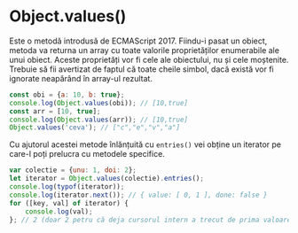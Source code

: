 # Object.values()

Este o metodă introdusă de ECMAScript 2017. Fiindu-i pasat un obiect, metoda va returna un array cu toate valorile proprietăților enumerabile ale unui obiect. Aceste proprietăți vor fi cele ale obiectului, nu și cele moștenite. Trebuie să fii avertizat de faptul că toate cheile simbol, dacă există vor fi ignorate neapărând în array-ul rezultat.

```javascript
const obi = {a: 10, b: true};
console.log(Object.values(obi)); // [10,true]
const arr = [10, true];
console.log(Object.values(arr)); // [10,true]
Object.values('ceva'); // ["c","e","v","a"]
```

Cu ajutorul acestei metode înlănțuită cu `entries()` vei obține un iterator pe care-l poți prelucra cu metodele specifice.

```javascript
var colectie = {unu: 1, doi: 2};
let iterator = Object.values(colectie).entries();
console.log(typof(iterator));
console.log(iterator.next()); // { value: [ 0, 1 ], done: false }
for ([key, val] of iterator) {
    console.log(val);    
}; // 2 (doar 2 petru că deja cursorul intern a trecut de prima valoare)
```